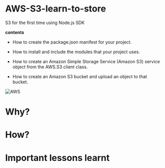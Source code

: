 # AWS-S3-learn-to-store
S3 for the first time using Node.js SDK

**contents**

- How to create the package.json manifest for your project.

- How to install and include the modules that your project uses.

- How to create an Amazon Simple Storage Service (Amazon S3) service object from the AWS.S3 client class.

- How to create an Amazon S3 bucket and upload an object to that bucket.

![AWS](https://media.giphy.com/media/zWyv9xtsEfXQQ/giphy.gif)

# Why?


# How?


# Important lessons learnt
